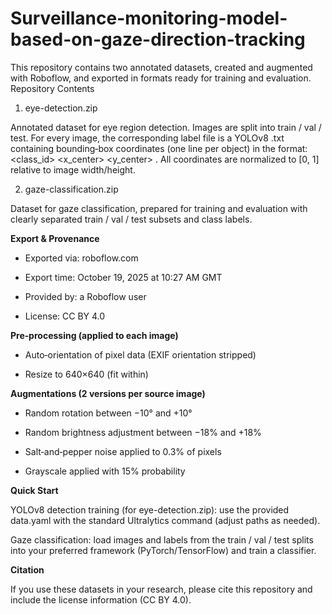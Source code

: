 # Surveillance-monitoring-model-based-on-gaze-direction-tracking
This repository contains two annotated datasets, created and augmented with Roboflow, and exported in formats ready for training and evaluation.
Repository Contents
1. eye-detection.zip
   
Annotated dataset for eye region detection. Images are split into train / val / test. For every image, the corresponding label file is a YOLOv8 .txt containing bounding‑box coordinates (one line per object) in the format: <class_id> <x_center> <y_center> <width> <height>. All coordinates are normalized to [0, 1] relative to image width/height.

2. gaze-classification.zip
   
Dataset for gaze classification, prepared for training and evaluation with clearly separated train / val / test subsets and class labels.

**Export & Provenance**

- Exported via: roboflow.com

- Export time: October 19, 2025 at 10:27 AM GMT

- Provided by: a Roboflow user

- License: CC BY 4.0

**Pre‑processing (applied to each image)**

- Auto‑orientation of pixel data (EXIF orientation stripped)

- Resize to 640×640 (fit within)

**Augmentations (2 versions per source image)**

- Random rotation between −10° and +10°

- Random brightness adjustment between −18% and +18%

- Salt‑and‑pepper noise applied to 0.3% of pixels

- Grayscale applied with 15% probability

**Quick Start**

YOLOv8 detection training (for eye-detection.zip): use the provided data.yaml with the standard Ultralytics command (adjust paths as needed).

Gaze classification: load images and labels from the train / val / test splits into your preferred framework (PyTorch/TensorFlow) and train a classifier.

**Citation**

If you use these datasets in your research, please cite this repository and include the license information (CC BY 4.0).



